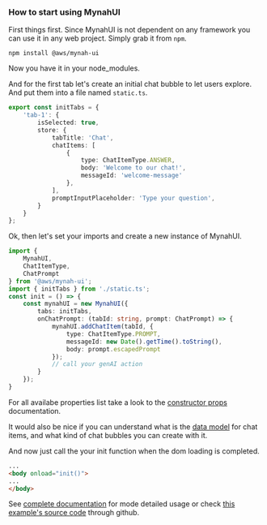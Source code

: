 ### How to start using MynahUI

First things first. Since MynahUI is not dependent on any framework you can use it in any web project. Simply grab it from `npm`.

```console
npm install @aws/mynah-ui
```

Now you have it in your node_modules.

And for the first tab let's create an initial chat bubble to let users explore. And put them into a file named `static.ts`.

```typescript
export const initTabs = {
    'tab-1': {
        isSelected: true,
        store: {
            tabTitle: 'Chat',
            chatItems: [
                {
                    type: ChatItemType.ANSWER,
                    body: 'Welcome to our chat!',
                    messageId: 'welcome-message'
                },
            ],
            promptInputPlaceholder: 'Type your question',
        }
    }
};
```

Ok, then let's set your imports and create a new instance of MynahUI.

```typescript
import { 
    MynahUI, 
    ChatItemType, 
    ChatPrompt
} from '@aws/mynah-ui';
import { initTabs } from './static.ts';
const init = () => {
    const mynahUI = new MynahUI({
        tabs: initTabs,
        onChatPrompt: (tabId: string, prompt: ChatPrompt) => {
            mynahUI.addChatItem(tabId, {
                type: ChatItemType.PROMPT,
                messageId: new Date().getTime().toString(),
                body: prompt.escapedPrompt
            });
            // call your genAI action
        }
    });
}
```

For all availabe properties list take a look to the [constructor props](https://github.com/aws/mynah-ui/blob/main/docs/PROPERTIES.md) documentation. 

It would also be nice if you can understand what is the [data model](https://github.com/aws/mynah-ui/blob/main/docs/DATAMODEL.md) for chat items, and what kind of chat bubbles you can create with it. 

And now just call the your init function when the dom loading is completed.

```html
...
<body onload="init()">
...
</body>
```

See [complete documentation](https://github.com/aws/mynah-ui) for mode detailed usage or check [this example's source code](https://github.com/aws/mynah-ui/blob/main/example) through github.